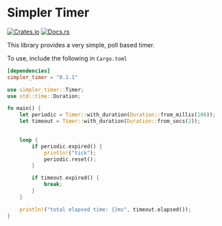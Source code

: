 Simpler Timer
=============

[![Crates.io](https://img.shields.io/crates/v/simpler_timer)][crates_url]
[![Docs.rs](https://docs.rs/simpler_timer/badge.svg)][docs_url]

[crates_url]: https://crates.io/crates/simpler_timer
[docs_url]: https://docs.rs/simpler_timer

This library provides a very simple, poll based timer.

To use, include the following in `Cargo.toml`
```toml
[dependencies]
simpler_timer = "0.1.1"
```

```rust
use simpler_timer::Timer;
use std::time::Duration;

fn main() {
    let periodic = Timer::with_duration(Duration::from_millis(100));
    let timeout = Timer::with_duration(Duration::from_secs(2));
    

    loop {
        if periodic.expired() {
            println!("tick");
            periodic.reset();
        }

        if timeout.expired() {
            break;
        }
    }

    println!("total elapsed time: {}ms", timeout.elapsed());
}
```